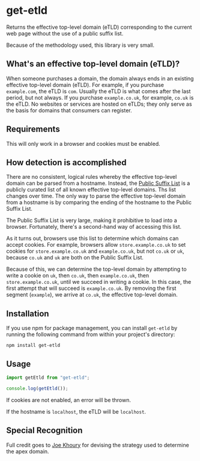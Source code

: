 # get-etld

Returns the effective top-level domain (eTLD) corresponding to the current web page without the use of a public suffix list.

Because of the methodology used, this library is very small.

## What's an effective top-level domain (eTLD)?

When someone purchases a domain, the domain always ends in an existing effective top-level domain (eTLD). For example, if you purchase `example.com`, the eTLD is `com`. Usually the eTLD is what comes after the last period, but not always. If you purchase `example.co.uk`, for example, `co.uk` is the eTLD. No websites or services are hosted on eTLDs; they only serve as the basis for domains that consumers can register.

## Requirements

This will only work in a browser and cookies must be enabled.

## How detection is accomplished

There are no consistent, logical rules whereby the effective top-level domain can be parsed from a hostname. Instead, the [Public Suffix List](https://publicsuffix.org/) is a publicly curated list of all known effective top-level domains. Ths list changes over time. The only way to parse the effective top-level domain from a hostname is by comparing the ending of the hostname to the Public Suffix List.

The Public Suffix List is very large, making it prohibitive to load into a browser. Fortunately, there's a second-hand way of accessing this list.

As it turns out, browsers use this list to determine which domains can accept cookies. For example, browsers allow `store.example.co.uk` to set cookies for `store.example.co.uk` and `example.co.uk`, but not `co.uk` or `uk`, because `co.uk` and `uk` are both on the Public Suffix List.

Because of this, we can determine the top-level domain by attempting to write a cookie on `uk`, then `co.uk`, then `example.co.uk`, then `store.example.co.uk`, until we succeed in writing a cookie. In this case, the first attempt that will succeed is `example.co.uk`. By removing the first segment (`example`), we arrive at `co.uk`, the effective top-level domain.

## Installation

If you use npm for package management, you can install `get-etld` by running the following command from within your project's directory:

```
npm install get-etld
```

## Usage

```javascript
import getEtld from "get-etld";

console.log(getEtld());
```

If cookies are not enabled, an error will be thrown.

If the hostname is `localhost`, the eTLD will be `localhost`.

## Special Recognition

Full credit goes to [Joe Khoury](https://github.com/jfkhoury) for devising the strategy used to determine the apex domain.
